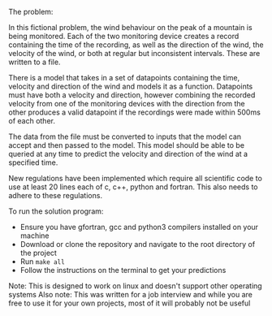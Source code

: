 The problem:

In this fictional problem, the wind behaviour on the peak of a mountain is being monitored. Each of the two monitoring device creates a record containing the time of the recording, as well as the direction of the wind, the velocity of the wind, or both at regular but inconsistent intervals. These are written to a file.

There is a model that takes in a set of datapoints containing the time, velocity and direction of the wind and models it as a function. Datapoints must have both a velocity and direction, however combining the recorded velocity from one of the monitoring devices with the direction from the other produces a valid datapoint if the recordings were made within 500ms of each other.

The data from the file must be converted to inputs that the model can accept and then passed to the model. This model should be able to be queried at any time to predict the velocity and direction of the wind at a specified time.

New regulations have been implemented which require all scientific code to use at least 20 lines each of c, c++, python and fortran. This also needs to adhere to these regulations.

To run the solution program:

 - Ensure you have gfortran, gcc and python3 compilers installed on your machine
 - Download or clone the repository and navigate to the root directory of the project
 - Run ```make all```
 - Follow the instructions on the terminal to get your predictions

 Note: This is designed to work on linux and doesn't support other operating systems
 Also note: This was written for a job interview and while you are free to use it for your own projects, most of it will probably not be useful